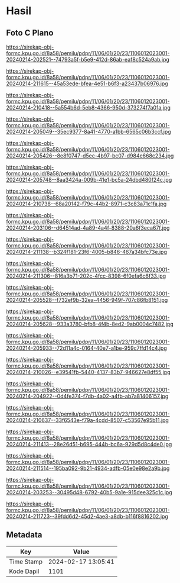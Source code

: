 # Hasil

## Foto C Plano

https://sirekap-obj-formc.kpu.go.id/8a58/pemilu/pdpr/11/06/01/20/23/1106012023001-20240214-202521--74793a5f-b5e9-412d-86ab-eaf8c524a9ab.jpg

https://sirekap-obj-formc.kpu.go.id/8a58/pemilu/pdpr/11/06/01/20/23/1106012023001-20240214-211615--45a53ede-bfea-4e51-b6f3-a23437b06976.jpg

https://sirekap-obj-formc.kpu.go.id/8a58/pemilu/pdpr/11/06/01/20/23/1106012023001-20240214-210418--5a554b6d-5eb8-4366-950d-373274f7a01a.jpg

https://sirekap-obj-formc.kpu.go.id/8a58/pemilu/pdpr/11/06/01/20/23/1106012023001-20240214-205049--35ec9377-8a41-4770-a1bb-6565c06b3ccf.jpg

https://sirekap-obj-formc.kpu.go.id/8a58/pemilu/pdpr/11/06/01/20/23/1106012023001-20240214-205426--8e8f0747-d5ec-4b97-bc07-d984e668c234.jpg

https://sirekap-obj-formc.kpu.go.id/8a58/pemilu/pdpr/11/06/01/20/23/1106012023001-20240214-205748--8aa3424a-009b-41e1-bc5a-24dbd480f24c.jpg

https://sirekap-obj-formc.kpu.go.id/8a58/pemilu/pdpr/11/06/01/20/23/1106012023001-20240214-210738--68a20142-f79c-44b2-8971-c3c83a71c1fa.jpg

https://sirekap-obj-formc.kpu.go.id/8a58/pemilu/pdpr/11/06/01/20/23/1106012023001-20240214-203106--d64514ad-4a89-4a4f-8388-20a6f3eca67f.jpg

https://sirekap-obj-formc.kpu.go.id/8a58/pemilu/pdpr/11/06/01/20/23/1106012023001-20240214-211138--b324f181-23f6-4005-b846-467a34bfc73e.jpg

https://sirekap-obj-formc.kpu.go.id/8a58/pemilu/pdpr/11/06/01/20/23/1106012023001-20240214-211306--816a3b71-202c-4fcc-8398-6f0efa6c6f33.jpg

https://sirekap-obj-formc.kpu.go.id/8a58/pemilu/pdpr/11/06/01/20/23/1106012023001-20240214-205528--f732ef9b-32ea-4456-949f-707c86fb8151.jpg

https://sirekap-obj-formc.kpu.go.id/8a58/pemilu/pdpr/11/06/01/20/23/1106012023001-20240214-205628--933a3780-bfb8-4f4b-8ed2-9ab0004c7482.jpg

https://sirekap-obj-formc.kpu.go.id/8a58/pemilu/pdpr/11/06/01/20/23/1106012023001-20240214-205933--72d11a4c-0164-40e7-a1be-959c7ffd14c4.jpg

https://sirekap-obj-formc.kpu.go.id/8a58/pemilu/pdpr/11/06/01/20/23/1106012023001-20240214-210026--e39541fb-5440-4137-83b7-946627e8df55.jpg

https://sirekap-obj-formc.kpu.go.id/8a58/pemilu/pdpr/11/06/01/20/23/1106012023001-20240214-204922--0d4fe374-f7db-4a02-a4fb-ab7a81406157.jpg

https://sirekap-obj-formc.kpu.go.id/8a58/pemilu/pdpr/11/06/01/20/23/1106012023001-20240214-210637--33f6543e-f79a-4cdd-8507-c53567e95b11.jpg

https://sirekap-obj-formc.kpu.go.id/8a58/pemilu/pdpr/11/06/01/20/23/1106012023001-20240214-211413--28e26d51-b695-444b-bc6a-929d5d8c4de0.jpg

https://sirekap-obj-formc.kpu.go.id/8a58/pemilu/pdpr/11/06/01/20/23/1106012023001-20240214-211514--195ba092-9b21-4934-adfb-05e0e98e2a9b.jpg

https://sirekap-obj-formc.kpu.go.id/8a58/pemilu/pdpr/11/06/01/20/23/1106012023001-20240214-203253--30495d48-6792-40b5-9a1e-915dee325c1c.jpg

https://sirekap-obj-formc.kpu.go.id/8a58/pemilu/pdpr/11/06/01/20/23/1106012023001-20240214-211723--39fdd6d2-45d2-4ae3-a8db-b116f8816202.jpg


## Metadata

| Key        | Value               |
| ---------- | ------------------- |
| Time Stamp | 2024-02-17 13:05:41 |
| Kode Dapil | 1101                |



